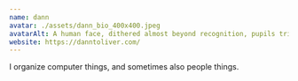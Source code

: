 ```yaml
---
name: dann
avatar: ./assets/dann_bio_400x400.jpeg
avatarAlt: A human face, dithered almost beyond recognition, pupils triangulating a point far removed from the reference frame of the recording device.
website: https://danntoliver.com/
---
```


I organize computer things, and sometimes also people things.
